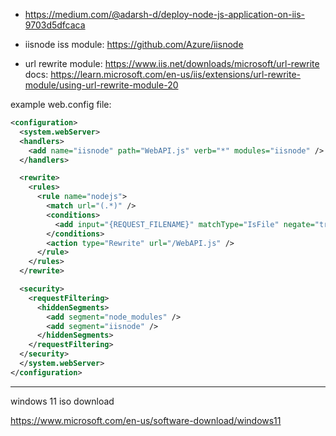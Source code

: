- https://medium.com/@adarsh-d/deploy-node-js-application-on-iis-9703d5dfcaca

- iisnode iss module: https://github.com/Azure/iisnode

- url rewrite module: https://www.iis.net/downloads/microsoft/url-rewrite
  docs: https://learn.microsoft.com/en-us/iis/extensions/url-rewrite-module/using-url-rewrite-module-20

example web.config file:

```xml
<configuration>
  <system.webServer>
  <handlers>
    <add name="iisnode" path="WebAPI.js" verb="*" modules="iisnode" />
  </handlers>

  <rewrite>
    <rules>
      <rule name="nodejs">
        <match url="(.*)" />
        <conditions>
          <add input="{REQUEST_FILENAME}" matchType="IsFile" negate="true" />
        </conditions>
        <action type="Rewrite" url="/WebAPI.js" />
      </rule>
    </rules>
  </rewrite>

  <security>
    <requestFiltering>
      <hiddenSegments>
        <add segment="node_modules" />
        <add segment="iisnode" />
      </hiddenSegments>
    </requestFiltering>
  </security>
  </system.webServer>
</configuration>
```

---

windows 11 iso download

https://www.microsoft.com/en-us/software-download/windows11
